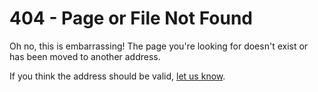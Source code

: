 <div class="container-xxl">
    <div class="row postcontent">
        <div class="col-12">
            <h1 class="mb-5">404 - Page or File Not Found</h1>
            <p>
                Oh no, this is embarrassing! The page you're looking for doesn't exist or has been moved to another address.
            </p>
            <p>If you think the address <code id="invalid-address"></code> should be valid, <a href="https://www.stride3d.net/contact/">let us know</a>.</p>
    <script>
        document.getElementById("invalid-address").innerHTML = window.location.href;
    </script>
        </div>
    </div>
</div>